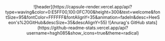 <div align=center>
  ![header](https://capsule-render.vercel.app/api?type=waving&color=0:E5FF00,100:0FC700&height=300&text=welcome&fontSize=95&fontColor=FFFFFF&fontAlignY=35&animation=fadeIn&desc=HeeSeon's%20GitHub&descSize=35&descAlignY=55)
  ![Anurag's GitHub stats](https://github-readme-stats.vercel.app/api?username=hsgh085&show_icons=true&theme=radical)
</div>
<!--
**hsgh085/hsgh085** is a ✨ _special_ ✨ repository because its `README.md` (this file) appears on your GitHub profile.

Here are some ideas to get you started:

- 🔭 I’m currently working on ...
- 🌱 I’m currently learning ...
- 👯 I’m looking to collaborate on ...
- 🤔 I’m looking for help with ...
- 💬 Ask me about ...
- 📫 How to reach me: ...
- 😄 Pronouns: ...
- ⚡ Fun fact: ...
-->

